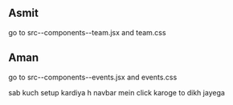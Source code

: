 ## Asmit

go to src--components--team.jsx and team.css

## Aman
go to src--components--events.jsx and events.css


sab kuch setup kardiya h navbar mein click karoge to dikh jayega 